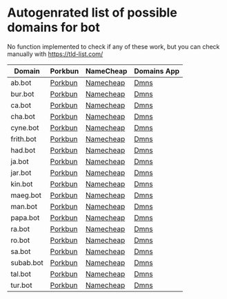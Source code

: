 # Autogenrated list of possible domains for bot

No function implemented to check if any of these work, but you can check manually with https://tld-list.com/

| Domain | Porkbun | NameCheap | Domains App |
|---|---|---|---|
| ab.bot | [Porkbun](https://porkbun.com/checkout/search?prb=e814663da1&tlds=&idnLanguage=&search=search&q=ab.bot) | [Namecheap](https://www.namecheap.com/domains/registration/results/?domain=ab.bot) | [Dmns](https://dmns.app/domains?q=ab.bot) |
| bur.bot | [Porkbun](https://porkbun.com/checkout/search?prb=e814663da1&tlds=&idnLanguage=&search=search&q=bur.bot) | [Namecheap](https://www.namecheap.com/domains/registration/results/?domain=bur.bot) | [Dmns](https://dmns.app/domains?q=bur.bot) |
| ca.bot | [Porkbun](https://porkbun.com/checkout/search?prb=e814663da1&tlds=&idnLanguage=&search=search&q=ca.bot) | [Namecheap](https://www.namecheap.com/domains/registration/results/?domain=ca.bot) | [Dmns](https://dmns.app/domains?q=ca.bot) |
| cha.bot | [Porkbun](https://porkbun.com/checkout/search?prb=e814663da1&tlds=&idnLanguage=&search=search&q=cha.bot) | [Namecheap](https://www.namecheap.com/domains/registration/results/?domain=cha.bot) | [Dmns](https://dmns.app/domains?q=cha.bot) |
| cyne.bot | [Porkbun](https://porkbun.com/checkout/search?prb=e814663da1&tlds=&idnLanguage=&search=search&q=cyne.bot) | [Namecheap](https://www.namecheap.com/domains/registration/results/?domain=cyne.bot) | [Dmns](https://dmns.app/domains?q=cyne.bot) |
| frith.bot | [Porkbun](https://porkbun.com/checkout/search?prb=e814663da1&tlds=&idnLanguage=&search=search&q=frith.bot) | [Namecheap](https://www.namecheap.com/domains/registration/results/?domain=frith.bot) | [Dmns](https://dmns.app/domains?q=frith.bot) |
| had.bot | [Porkbun](https://porkbun.com/checkout/search?prb=e814663da1&tlds=&idnLanguage=&search=search&q=had.bot) | [Namecheap](https://www.namecheap.com/domains/registration/results/?domain=had.bot) | [Dmns](https://dmns.app/domains?q=had.bot) |
| ja.bot | [Porkbun](https://porkbun.com/checkout/search?prb=e814663da1&tlds=&idnLanguage=&search=search&q=ja.bot) | [Namecheap](https://www.namecheap.com/domains/registration/results/?domain=ja.bot) | [Dmns](https://dmns.app/domains?q=ja.bot) |
| jar.bot | [Porkbun](https://porkbun.com/checkout/search?prb=e814663da1&tlds=&idnLanguage=&search=search&q=jar.bot) | [Namecheap](https://www.namecheap.com/domains/registration/results/?domain=jar.bot) | [Dmns](https://dmns.app/domains?q=jar.bot) |
| kin.bot | [Porkbun](https://porkbun.com/checkout/search?prb=e814663da1&tlds=&idnLanguage=&search=search&q=kin.bot) | [Namecheap](https://www.namecheap.com/domains/registration/results/?domain=kin.bot) | [Dmns](https://dmns.app/domains?q=kin.bot) |
| maeg.bot | [Porkbun](https://porkbun.com/checkout/search?prb=e814663da1&tlds=&idnLanguage=&search=search&q=maeg.bot) | [Namecheap](https://www.namecheap.com/domains/registration/results/?domain=maeg.bot) | [Dmns](https://dmns.app/domains?q=maeg.bot) |
| man.bot | [Porkbun](https://porkbun.com/checkout/search?prb=e814663da1&tlds=&idnLanguage=&search=search&q=man.bot) | [Namecheap](https://www.namecheap.com/domains/registration/results/?domain=man.bot) | [Dmns](https://dmns.app/domains?q=man.bot) |
| papa.bot | [Porkbun](https://porkbun.com/checkout/search?prb=e814663da1&tlds=&idnLanguage=&search=search&q=papa.bot) | [Namecheap](https://www.namecheap.com/domains/registration/results/?domain=papa.bot) | [Dmns](https://dmns.app/domains?q=papa.bot) |
| ra.bot | [Porkbun](https://porkbun.com/checkout/search?prb=e814663da1&tlds=&idnLanguage=&search=search&q=ra.bot) | [Namecheap](https://www.namecheap.com/domains/registration/results/?domain=ra.bot) | [Dmns](https://dmns.app/domains?q=ra.bot) |
| ro.bot | [Porkbun](https://porkbun.com/checkout/search?prb=e814663da1&tlds=&idnLanguage=&search=search&q=ro.bot) | [Namecheap](https://www.namecheap.com/domains/registration/results/?domain=ro.bot) | [Dmns](https://dmns.app/domains?q=ro.bot) |
| sa.bot | [Porkbun](https://porkbun.com/checkout/search?prb=e814663da1&tlds=&idnLanguage=&search=search&q=sa.bot) | [Namecheap](https://www.namecheap.com/domains/registration/results/?domain=sa.bot) | [Dmns](https://dmns.app/domains?q=sa.bot) |
| subab.bot | [Porkbun](https://porkbun.com/checkout/search?prb=e814663da1&tlds=&idnLanguage=&search=search&q=subab.bot) | [Namecheap](https://www.namecheap.com/domains/registration/results/?domain=subab.bot) | [Dmns](https://dmns.app/domains?q=subab.bot) |
| tal.bot | [Porkbun](https://porkbun.com/checkout/search?prb=e814663da1&tlds=&idnLanguage=&search=search&q=tal.bot) | [Namecheap](https://www.namecheap.com/domains/registration/results/?domain=tal.bot) | [Dmns](https://dmns.app/domains?q=tal.bot) |
| tur.bot | [Porkbun](https://porkbun.com/checkout/search?prb=e814663da1&tlds=&idnLanguage=&search=search&q=tur.bot) | [Namecheap](https://www.namecheap.com/domains/registration/results/?domain=tur.bot) | [Dmns](https://dmns.app/domains?q=tur.bot) |
